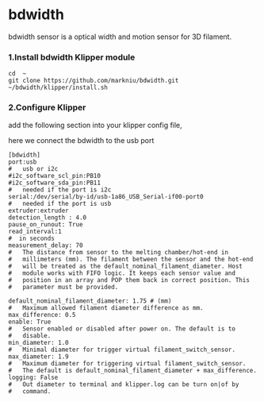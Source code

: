 # bdwidth
bdwidth sensor is a optical width and motion sensor for 3D filament.


### 1.Install bdwidth Klipper module
```
cd  ~
git clone https://github.com/markniu/bdwidth.git
~/bdwidth/klipper/install.sh
```

### 2.Configure Klipper

add the following section into your klipper config file,

here we connect the bdwidth to the usb port

```
[bdwidth]
port:usb
#   usb or i2c 
#i2c_software_scl_pin:PB10  
#i2c_software_sda_pin:PB11
#   needed if the port is i2c
serial:/dev/serial/by-id/usb-1a86_USB_Serial-if00-port0
#   needed if the port is usb
extruder:extruder
detection_length : 4.0
pause_on_runout: True
read_interval:1
#  in seconds
measurement_delay: 70
#   The distance from sensor to the melting chamber/hot-end in
#   millimeters (mm). The filament between the sensor and the hot-end
#   will be treated as the default_nominal_filament_diameter. Host
#   module works with FIFO logic. It keeps each sensor value and
#   position in an array and POP them back in correct position. This
#   parameter must be provided.

default_nominal_filament_diameter: 1.75 # (mm)
#   Maximum allowed filament diameter difference as mm.
max_difference: 0.5
enable: True
#   Sensor enabled or disabled after power on. The default is to
#   disable.
min_diameter: 1.0
#   Minimal diameter for trigger virtual filament_switch_sensor.
max_diameter: 1.9
#   Maximum diameter for triggering virtual filament_switch_sensor.
#   The default is default_nominal_filament_diameter + max_difference.
logging: False
#   Out diameter to terminal and klipper.log can be turn on|of by
#   command.
```
